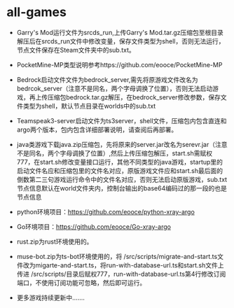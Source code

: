 # all-games
* Garry's Mod运行文件为srcds_run,上传Garry's Mod.tar.gz压缩包至根目录解压后在srcds_run文件中修改变量，保存文件类型为shell，否则无法运行，节点文件保存在Steam文件夹中的sub.txt。
  
* PocketMine-MP类型说明参考https://github.com/eooce/PocketMine-MP
  
* Bedrock启动文件文件为bedrock_server,需先将原游戏文件改名为bedrcok_server（注意不是同名，两个字母调换了位置），否则无法启动游戏，再上传压缩包bedrock.tar.gz解压，在bedrock_server修改参数，保存文件类型为shell，默认节点目录在worlds中的sub.txt

* Teamspeak3-server启动文件为ts3server，shell文件，压缩包内包含直连和argo两个版本，包内包含详细部署说明，请查阅后再部署。

* java类游戏下载java.zip压缩包，先将原来的server.jar改名为serevr.jar（注意不是同名，两个字母调换了位置）,然后上传压缩包解压，start.sh需赋权777，在start.sh修改变量接口运行，其他不同类型的java游戏，startup里的启动文件名应和压缩包里的文件名对应，原版游戏文件应和start.sh最后面的倒数第二三句游戏运行命令中的文件名对应，否则无法启动原版游戏，sub.txt节点信息默认在world文件夹内，控制台输出的base64编码过的那一段的也是节点信息

* python环境项目：https://github.com/eooce/python-xray-argo

* Go环境项目：https://github.com/eooce/Go-xray-argo

* rust.zip为rust环境使用的。

* muse-bot.zip为ts-bot环境使用的，将 /src/scripts/migrate-and-start.ts文件改为migarte-and-start.ts，将run-with-database-url.ts和start.sh文件上传进 /src/scripts/目录后赋权777，run-with-database-url.ts第4行修改订阅端口，不使用订阅功能可忽略，然后即可运行。

* 更多游戏持续更新中.......
